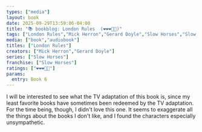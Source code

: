 ```yaml
---
types: ["media"]
layout: book
date: 2025-09-29T13:59:06-04:00
title: "📚 bookblog: London Rules  (❤️❤️❤️🖤🖤)"
tags: ["London Rules","Mick Herron","Gerard Doyle","Slow Horses","Slow Horses"]
media: ["book","audiobook"]
titles: ["London Rules"]
creators: ["Mick Herron","Gerard Doyle"]
series: ["Slow Horses"]
franchise: ["Slow Horses"]
ratings: ["❤️❤️❤️🖤🖤"]
params:
  entry: Book 6
---
```


I will be interested to see what the TV adaptation of this book is, since my least favorite books have sometimes been redeemed by the TV adaptation. For the time being, though, I didn't love this one. It seems to exaggerate all the things about the books I don't like, and I found the characters especially unsympathetic.